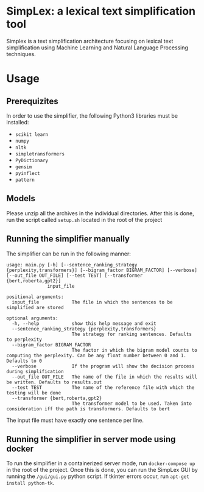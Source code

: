 # SimpLex: a lexical text simplification tool
Simplex is a text simplification architecture focusing on lexical text simplification using Machine Learning and Natural Language Processing techniques.

# Usage

## Prerequizites
In order to use the simplifier, the following Python3 libraries must be installed:
- `scikit learn`
- `numpy`
- `nltk`
- `simpletransformers`
- `PyDictionary`
- `gensim`
- `pyinflect`
- `pattern`

## Models
Please unzip all the archives in the individual directories.
After this is done, run the script called `setup.sh` located in the root of the project

## Running the simplifier manually
The simplifier can be run in the following manner:
```
usage: main.py [-h] [--sentence_ranking_strategy {perplexity,transformers}] [--bigram_factor BIGRAM_FACTOR] [--verbose] [--out_file OUT_FILE] [--test TEST] [--transformer {bert,roberta,gpt2}]
               input_file

positional arguments:
  input_file            The file in which the sentences to be simplified are stored

optional arguments:
  -h, --help            show this help message and exit
  --sentence_ranking_strategy {perplexity,transformers}
                        The strategy for ranking sentences. Defaults to perplexity
  --bigram_factor BIGRAM_FACTOR
                        The factor in which the bigram model counts to computing the perplexity. Can be any float number between 0 and 1. Defaults to 0
  --verbose             If the program will show the decision process during simplification
  --out_file OUT_FILE   The name of the file in which the results will be written. Defaults to results.out
  --test TEST           The name of the reference file with which the testing will be done
  --transformer {bert,roberta,gpt2}
                        The transformer model to be used. Taken into consideration iff the path is transformers. Defaults to bert
```
The input file must have exactly one sentence per line.

## Running the simplifier in server mode using docker
To run the simplifier in a containerized server mode, run `docker-compose up` in the root of the project. Once this is done, you can run the SimpLex GUI by running the `/gui/gui.py` python script. If tkinter errors occur, run `apt-get install python-tk`.
